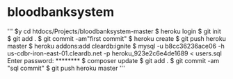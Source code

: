 # bloodbanksystem
'''
$y cd htdocs/Projects/bloodbanksystem-master
$ heroku login
$ git init
$ git add .
$ git commit -am"first commit"
$ heroku create
$ git push heroku master
$ heroku addons:add cleardb:ignite
$ mysql -u b8cc36236ace06 -h us-cdbr-iron-east-01.cleardb.net -p heroku_923e2c6e4de1689 < users.sql
Enter password: ********
$ composer update
$ git add .
$ git commit -am "sql commit"
$ git push heroku master
'''
